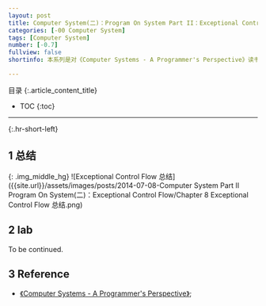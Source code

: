 ```yaml
---
layout: post
title: Computer System(二)：Program On System Part II：Exceptional Control Flow
categories: [-00 Computer System]
tags: [Computer System]
number: [-0.7]
fullview: false
shortinfo: 本系列是对《Computer Systems - A Programmer's Perspective》读书总结，作为计算机科学其他课程的基础。本文是第8篇笔记-《Exceptional Control Flow》。

---
```

目录
{:.article_content_title}


* TOC
{:toc}

---
{:.hr-short-left}


## 1 总结 ##

{: .img_middle_hg}
![Exceptional Control Flow 总结]({{site.url}}/assets/images/posts/2014-07-08-Computer System Part II Program On System(二)：Exceptional Control Flow/Chapter 8 Exceptional Control Flow 总结.png)

## 2 lab ##

To be continued.

## 3 Reference ##

- [《Computer Systems - A Programmer's Perspective》](https://www.amazon.com/Computer-Systems-Programmers-Perspective-2nd/dp/0136108040);





